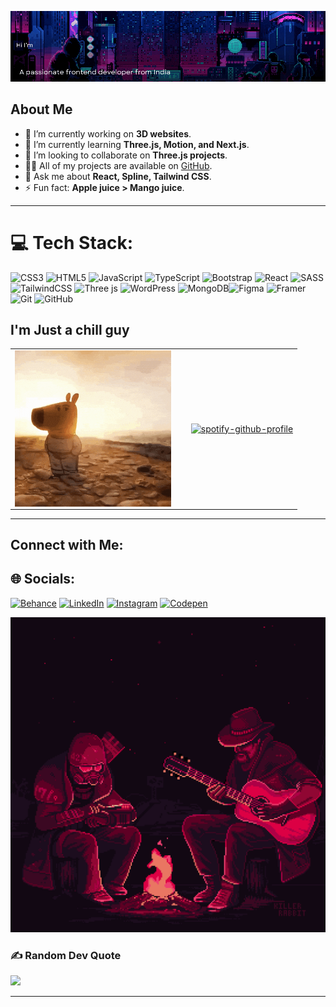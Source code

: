 

![Main Background](assets/mainBg2.gif)

## About Me
- 🔭 I’m currently working on **3D websites**.
- 🌱 I’m currently learning **Three.js, Motion, and Next.js**.
- 👯 I’m looking to collaborate on **Three.js projects**.
- 👨‍💻 All of my projects are available on [GitHub](https://github.com/TinuCharly).
- 💬 Ask me about **React, Spline, Tailwind CSS**.
- ⚡ Fun fact: **Apple juice > Mango juice**.

---
# 💻 Tech Stack:
![CSS3](https://img.shields.io/badge/css3-%231572B6.svg?style=plastic&logo=css3&logoColor=white) ![HTML5](https://img.shields.io/badge/html5-%23E34F26.svg?style=plastic&logo=html5&logoColor=white) ![JavaScript](https://img.shields.io/badge/javascript-%23323330.svg?style=plastic&logo=javascript&logoColor=%23F7DF1E)  ![TypeScript](https://img.shields.io/badge/typescript-%23007ACC.svg?style=plastic&logo=typescript&logoColor=white) ![Bootstrap](https://img.shields.io/badge/bootstrap-%238511FA.svg?style=plastic&logo=bootstrap&logoColor=white) ![React](https://img.shields.io/badge/react-%2320232a.svg?style=plastic&logo=react&logoColor=%2361DAFB) ![SASS](https://img.shields.io/badge/SASS-hotpink.svg?style=plastic&logo=SASS&logoColor=white)![TailwindCSS](https://img.shields.io/badge/tailwindcss-%2338B2AC.svg?style=plastic&logo=tailwind-css&logoColor=white) ![Three js](https://img.shields.io/badge/threejs-black?style=plastic&logo=three.js&logoColor=white) ![WordPress](https://img.shields.io/badge/WordPress-%23117AC9.svg?style=plastic&logo=WordPress&logoColor=white) ![MongoDB](https://img.shields.io/badge/MongoDB-%234ea94b.svg?style=plastic&logo=mongodb&logoColor=white)![Figma](https://img.shields.io/badge/figma-%23F24E1E.svg?style=plastic&logo=figma&logoColor=white) ![Framer](https://img.shields.io/badge/Framer-black?style=plastic&logo=framer&logoColor=blue) ![Git](https://img.shields.io/badge/git-%23F05033.svg?style=plastic&logo=git&logoColor=white) ![GitHub](https://img.shields.io/badge/github-%23121011.svg?style=plastic&logo=github&logoColor=white)

## I'm Just a chill guy
<table>
  <tr>
    <td>
      <img src="assets/chillguy.gif" align="left" height="" width="250" />  

<p align="left">
<a href="https://visitcount.itsvg.in" rel="nofollow"><img src="https://camo.githubusercontent.com/1cc053f9663bd2ea9e73aba8dda76772fb4e6e0b8d96ceddbcecddca2372d08b/68747470733a2f2f7669736974636f756e742e69747376672e696e2f6170693f69643d74696e75636861726c792669636f6e3d3326636f6c6f723d36" alt="" data-canonical-src="https://visitcount.itsvg.in/api?id=tinucharly&amp;icon=3&amp;color=6" style="max-width: 100%;"></a>
    </td>
  
<td>
<a target="_blank" rel="noopener noreferrer nofollow" href="https://camo.githubusercontent.com/8aa7df65ca08c54db35ddab1a9f47c408203d34b29b7ee3b75c84e571da24cef/68747470733a2f2f6769746875622d726561646d652d73746174732e76657263656c2e6170702f6170693f757365726e616d653d74696e75636861726c79267468656d653d6461726b26686964655f626f726465723d66616c736526696e636c7564655f616c6c5f636f6d6d6974733d7472756526636f756e745f707269766174653d74727565"><img src="https://camo.githubusercontent.com/8aa7df65ca08c54db35ddab1a9f47c408203d34b29b7ee3b75c84e571da24cef/68747470733a2f2f6769746875622d726561646d652d73746174732e76657263656c2e6170702f6170693f757365726e616d653d74696e75636861726c79267468656d653d6461726b26686964655f626f726465723d66616c736526696e636c7564655f616c6c5f636f6d6d6974733d7472756526636f756e745f707269766174653d74727565" alt="" data-canonical-src="https://github-readme-stats.vercel.app/api?username=tinucharly&amp;theme=dark&amp;hide_border=false&amp;include_all_commits=true&amp;count_private=true" style="max-width: 100%;"></a>
  <img src="https://camo.githubusercontent.com/3ff08577efd1f798e6c005b2b471de40841bc6232d07f85220b0337c16f792fb/68747470733a2f2f6769746875622d726561646d652d73746174732e76657263656c2e6170702f6170692f746f702d6c616e67732f3f757365726e616d653d74696e75636861726c79267468656d653d6461726b26686964655f626f726465723d66616c736526696e636c7564655f616c6c5f636f6d6d6974733d7472756526636f756e745f707269766174653d74727565266c61796f75743d636f6d70616374" alt="" data-canonical-src="https://github-readme-stats.vercel.app/api/top-langs/?username=tinucharly&amp;theme=dark&amp;hide_border=false&amp;include_all_commits=true&amp;count_private=true&amp;layout=compact" style="max-width: 100%;">
    </td>
      <td>
      <p><a href="https://spotify-github-profile.kittinanx.com/api/view?uid=n6o7bqb0px5ejziox4bfe1pc7&amp;redirect=true" rel="nofollow"><img src="https://camo.githubusercontent.com/f0d36b70d89ba68b9363a75b00aed7f64b3187b0ac3430e6ffcce0a97e0d976d/68747470733a2f2f73706f746966792d6769746875622d70726f66696c652e6b697474696e616e782e636f6d2f6170692f766965773f7569643d6e366f3762716230707835656a7a696f78346266653170633726636f7665725f696d6167653d74727565267468656d653d64656661756c742673686f775f6f66666c696e653d66616c7365266261636b67726f756e645f636f6c6f723d31333131323226696e7465726368616e67653d74727565266261725f636f6c6f723d326564363030266261725f636f6c6f725f636f7665723d74727565" alt="spotify-github-profile" data-canonical-src="https://spotify-github-profile.kittinanx.com/api/view?uid=n6o7bqb0px5ejziox4bfe1pc7&amp;cover_image=true&amp;theme=default&amp;show_offline=false&amp;background_color=131122&amp;interchange=true&amp;bar_color=2ed600&amp;bar_color_cover=true" style="max-width: 100%;"></a></p>
    </td>
  </tr>
</table>


---

## Connect with Me:


## 🌐 Socials:
[![Behance](https://img.shields.io/badge/Behance-1769ff?logo=behance&logoColor=white)](https://www.behance.net/tinucharly)  [![LinkedIn](https://img.shields.io/badge/LinkedIn-%230077B5.svg?logo=linkedin&logoColor=white)](https://linkedin.com/in/tinu-charly) [![Instagram](https://img.shields.io/badge/Instagram-%23E4405F.svg?logo=Instagram&logoColor=white)](https://instagram.com/_the_maelstrom_) [![Codepen](https://img.shields.io/badge/Codepen-000000?style=for-the-badge&logo=codepen&logoColor=white)](https://codepen.io/TinuCharly31) 


![GIF Section](assets/killer-rabbit-media-lonesome-drifter-gif.gif)
### ✍️ Random Dev Quote
![](https://quotes-github-readme.vercel.app/api?type=horizontal&theme=light)

---
